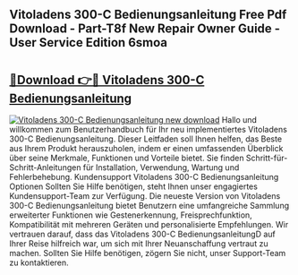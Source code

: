 ## Vitoladens 300-C Bedienungsanleitung Free Pdf Download - Part-T8f New Repair Owner Guide - User Service Edition 6smoa

# <h2><a href="http://df23ih.blite.top/?on=Vitoladens+300-C+Bedienungsanleitung">🔗Download 👉🔴 Vitoladens 300-C Bedienungsanleitung</a></h2>

[![Vitoladens 300-C Bedienungsanleitung new download](https://i.imgur.com/lujVjoI.png)](http://df23ih.blite.top/?on=Vitoladens+300-C+Bedienungsanleitung)
Hallo und willkommen zum Benutzerhandbuch für Ihr neu implementiertes Vitoladens 300-C Bedienungsanleitung. Dieser Leitfaden soll Ihnen helfen, das Beste aus Ihrem Produkt herauszuholen, indem er einen umfassenden Überblick über seine Merkmale, Funktionen und Vorteile bietet. Sie finden Schritt-für-Schritt-Anleitungen für Installation, Verwendung, Wartung und Fehlerbehebung. Kundensupport Vitoladens 300-C Bedienungsanleitung Optionen Sollten Sie Hilfe benötigen, steht Ihnen unser engagiertes Kundensupport-Team zur Verfügung. Die neueste Version von Vitoladens 300-C Bedienungsanleitung bietet Benutzern eine umfangreiche Sammlung erweiterter Funktionen wie Gestenerkennung, Freisprechfunktion, Kompatibilität mit mehreren Geräten und personalisierte Empfehlungen. Wir vertrauen darauf, dass das Vitoladens 300-C BedienungsanleitungD auf Ihrer Reise hilfreich war, um sich mit Ihrer Neuanschaffung vertraut zu machen. Sollten Sie Hilfe benötigen, zögern Sie nicht, unser Support-Team zu kontaktieren.
